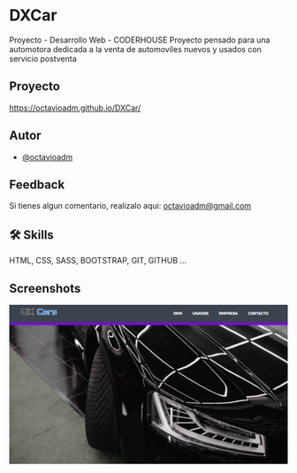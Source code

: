 # DXCar

Proyecto - Desarrollo Web - CODERHOUSE
Proyecto pensado para una automotora dedicada a la venta de automoviles nuevos y usados con servicio postventa

## Proyecto

https://octavioadm.github.io/DXCar/

## Autor

- [@octavioadm](https://github.com/octavioadm)

## Feedback

Si tienes algun comentario, realizalo aqui: octavioadm@gmail.com

## 🛠 Skills

HTML, CSS, SASS, BOOTSTRAP, GIT, GITHUB ...

## Screenshots

![Screenshoot](https://raw.githubusercontent.com/octavioadm/DXCar/main/img/portadaGITHUB.PNG)
